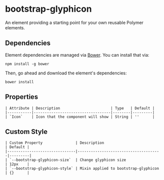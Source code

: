 # bootstrap-glyphicon

An element providing a starting point for your own reusable Polymer elements.


## Dependencies

Element dependencies are managed via [Bower](http://bower.io/). You can
install that via:

    npm install -g bower

Then, go ahead and download the element's dependencies:

    bower install

## Properties

    | Attribute | Description                       | Type   | Default |
    |-----------|-----------------------------------|--------|---------|
    | `Icon`    | Icon that the component will show | String | ''      |

## Custom Style

    | Custom Property               | Description                          | Default |
    |-------------------------------|--------------------------------------|---------|
    | `--bootstrap-glyphicon-size`  | Change glyphicon size                | 12px    |
    | `--bootstrap-glyphicon-style` | Mixin applied to bootstrap-glyphicon | {}      |
